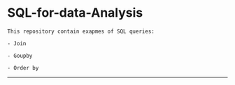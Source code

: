 # SQL-for-data-Analysis

    This repository contain exapmes of SQL queries:

    - Join

    - Goupby

    - Order by

---
